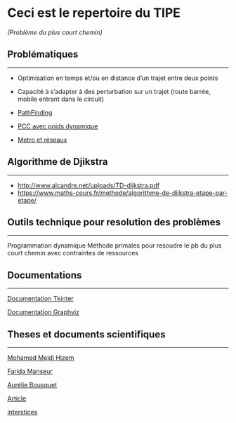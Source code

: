 # Ceci est le repertoire du TIPE
*(Problème du plus court chemin)*

## Problématiques

---
- Optimisation en temps et/ou en distance d’un trajet entre deux points
- Capacité à s’adapter à des perturbation sur un trajet (route barrée, mobile entrant dans le circuit)

- [PathFinding](https://fr.wikipedia.org/wiki/Recherche_de_chemin)
- [PCC avec poids dynamique](https://fr.wikipedia.org/wiki/Probl%C3%A8me_de_plus_court_chemin#Plus_court_chemin_pour_des_poids_dynamiques)
- [Metro et réseaux](https://images.math.cnrs.fr/+Plans-de-metro-et-reseaux+?lang=fr)

## Algorithme de Djikstra

---
- http://www.alcandre.net/uploads/TD-dijkstra.pdf
- https://www.maths-cours.fr/methode/algorithme-de-dijkstra-etape-par-etape/

## Outils technique pour resolution des problèmes

---
Programmation dynamique
Méthode primales pour resoudre le pb du plus court chemin avec contraintes de ressources

## Documentations

---
[Documentation Tkinter](http://tkinter.fdex.eu/doc/bw.html)

[Documentation Graphviz](https://graphviz.readthedocs.io/en/stable/manual.html)


## Theses et documents scientifiques

---
[Mohamed Mejdi Hizem](https://tel.archives-ouvertes.fr/tel-00344958/document)

[Farida Manseur](https://tel.archives-ouvertes.fr/tel-01760491/document)

[Aurélie Bousquet](https://tel.archives-ouvertes.fr/tel-00563197/document)

[Article](http://www.numdam.org/article/RO_1983__17_4_357_0.pdf)

[interstices](https://interstices.info/le-plus-court-chemin/)
